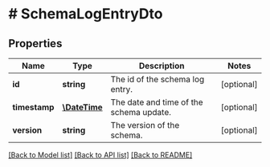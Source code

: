 # # SchemaLogEntryDto

## Properties

Name | Type | Description | Notes
------------ | ------------- | ------------- | -------------
**id** | **string** | The id of the schema log entry. | [optional]
**timestamp** | [**\DateTime**](\DateTime.md) | The date and time of the schema update. | [optional]
**version** | **string** | The version of the schema. | [optional]

[[Back to Model list]](../../README.md#models) [[Back to API list]](../../README.md#endpoints) [[Back to README]](../../README.md)
